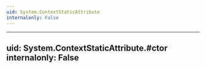 ```yaml
---
uid: System.ContextStaticAttribute
internalonly: False
---
```


---
uid: System.ContextStaticAttribute.#ctor
internalonly: False
---
